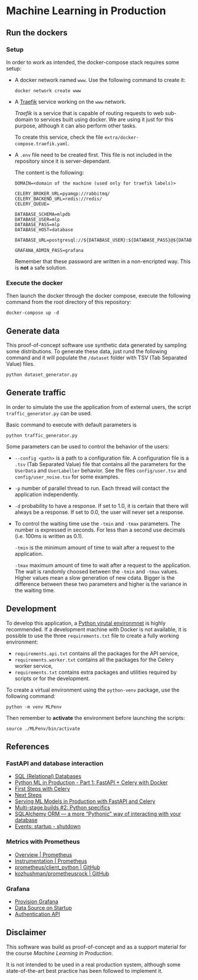 # Machine Learning in Production 


## Run the dockers


### Setup

In order to work as intended, the docker-compose stack requires some setup:

* A docker network named `www`. Use the following command to create it:

  ```
  docker network create www
  ```

* A [Traefik](https://doc.traefik.io/traefik/) service working on the `www` network.

  _Traefik_ is a service that is capable of routing requests to web sub-domain to services built using docker. We are using it just for this purpose, although it can also perform other tasks.

  To create this service, check the file `extra/docker-compose.traefik.yaml`.

* A `.env` file need to be created first. This file is not included in the repository since it is server-dependant.

  The content is the following:

  ```
  DOMAIN=<domain of the machine (used only for traefik labels)>

  CELERY_BROKER_URL=pyamqp://rabbitmq/
  CELERY_BACKEND_URL=redis://redis/
  CELERY_QUEUE=

  DATABASE_SCHEMA=mlpdb
  DATABASE_USER=mlp
  DATABASE_PASS=mlp
  DATABASE_HOST=database

  DATABASE_URL=postgresql://${DATABASE_USER}:${DATABASE_PASS}@${DATABASE_HOST}/${DATABASE_SCHEMA}
  
  GRAFANA_ADMIN_PASS=grafana
  ```

  Remember that these password are written in a non-encripted way. This is **not** a safe solution.


### Execute the docker

Then launch the docker through the docker compose, execute the following command from the root directory of this repository:

```
docker-compose up -d
```


## Generate data

This proof-of-concept software use synthetic data generated by sampling some distributions. To generate these data, just rund the following command and it will populate the `/dataset` folder with TSV (Tab Separated Value) files.

```
python dataset_generator.py
```


## Generate traffic

In order to simulate the use the application from of external users, the script `traffic_generator.py` can be used. 

Basic command to execute with default parameters is

```
python traffic_generator.py
```

Some parameters can be used to control the behavior of the users:

* `--config <path>` is a path to a configuration file. A configuration file is a `.tsv` (Tab Separated Value) file that contains all the parameters for the `UserData` and `UserLabeller` behavior. See the files `config/user.tsv` and `config/user_noise.tsv` for some examples.

* `-p` number of parallel thread to run. Each thread will contact the application independently.

* `-d` probability to have a response. If set to 1.0, it is certain that there will always be a response. If set to 0.0, the user will never set a response.

* To control the waiting time use the `-tmin` and `-tmax` parameters. The number is expressed in seconds. For less than a second use decimals (i.e. 100ms is written as 0.1).

  `-tmin` is the minimum amount of time to wait after a request to the application.

  `-tmax` maximum amount of time to wait after a request to the application. The wait is randomly choosed between the `-tmin` and `-tmax` values. Higher values mean a slow generation of new cdata. Bigger is the difference between these two parameters and higher is the variance in the waiting time.


## Development

To develop this application, a [Python virutal environmnet](https://docs.python.org/3/tutorial/venv.html) is highly recommended. If a development machine with Docker is not available, it is possible to use the three `requirements.txt` file to create a fully working environment:

* `requirements.api.txt` contains all the packages for the API service,
* `requirements.worker.txt` contains all the packages for the Celery worker service,
* `requirements.txt` contains extra packages and utilities required by scripts or for the development. 

To create a virtual environment using the `python-venv` package, use the following command:

```
python -m venv MLPenv
```

Then remember to **activate** the environment before launching the scripts:

```
source ./MLPenv/bin/activate
```


## References

### FastAPI and database interaction
* [SQL (Relational) Databases](https://fastapi.tiangolo.com/tutorial/sql-databases/)
* [Python ML in Production - Part 1: FastAPI + Celery with Docker](https://denisbrogg.hashnode.dev/python-ml-in-production-part-1-fastapi-celery-with-docker)
* [First Steps with Celery](https://docs.celeryq.dev/en/stable/getting-started/first-steps-with-celery.html)
* [Next Steps](https://docs.celeryq.dev/en/stable/getting-started/next-steps.html)
* [Serving ML Models in Production with FastAPI and Celery](https://towardsdatascience.com/deploying-ml-models-in-production-with-fastapi-and-celery-7063e539a5db)
* [Multi-stage builds #2: Python specifics](https://pythonspeed.com/articles/multi-stage-docker-python/#solution2-virtualenv)
* [SQLAlchemy ORM — a more “Pythonic” way of interacting with your database](https://medium.com/dataexplorations/sqlalchemy-orm-a-more-pythonic-way-of-interacting-with-your-database-935b57fd2d4d)
* [Events: startup - shutdown](https://fastapi.tiangolo.com/advanced/events/)

### Metrics with Prometheus
* [Overview | Prometheus](https://prometheus.io/docs/introduction/overview/)
* [Instrumentation | Prometheus](https://prometheus.io/docs/practices/instrumentation/#counter-vs-gauge-summary-vs-histogram)
* [prometheus/client_python | GitHub](https://github.com/prometheus/client_python)
* [kozhushman/prometheusrock | GitHub](https://github.com/kozhushman/prometheusrock)

### Grafana
* [Provision Grafana](https://grafana.com/docs/grafana/latest/administration/provisioning/)
* [Data Source on Startup](https://community.grafana.com/t/data-source-on-startup/8618/2)
* [Authentication API](https://grafana.com/docs/grafana/latest/developers/http_api/auth/)

## Disclaimer

This software was build as proof-of-concept and as a support material for the course _Machine Learning in Production_.

It is not intended to be used in a real production system, although some state-of-the-art best practice has been followed to implement it.
